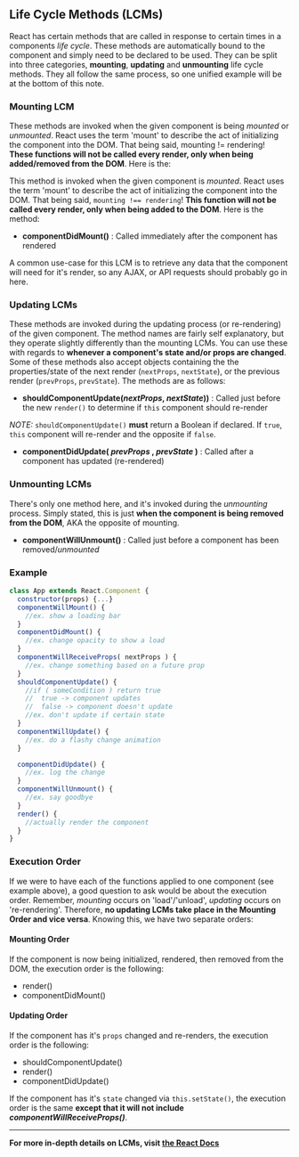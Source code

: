 ## Life Cycle Methods (LCMs)

React has certain methods that are called in response to certain times in a components _life cycle_. These methods are automatically bound to the component and simply need to be declared to be used. They can be split into three categories, **mounting**, **updating** and **unmounting** life cycle methods. They all follow the same process, so one unified example will be at the bottom of this note.

### Mounting LCM

These methods are invoked when the given component is being _mounted_ or _unmounted_. React uses the term 'mount' to describe the act of initializing the component into the DOM. That being said, mounting != rendering! **These functions will not be called every render, only when being added/removed from the DOM**. Here is the:

This method is invoked when the given component is _mounted_. React uses the term 'mount' to describe the act of initializing the component into the DOM. That being said, `mounting !== rendering`! **This function will not be called every render, only when being added to the DOM**. Here is the method:

- **componentDidMount()** : Called immediately after the component has rendered

A common use-case for this LCM is to retrieve any data that the component will need for it's render, so any AJAX, or API requests should probably go in here.

### Updating LCMs

These methods are invoked during the updating process (or re-rendering) of the given component. The method names are fairly self explanatory, but they operate slightly differently than the mounting LCMs. You can use these with regards to **whenever a component's state and/or props are changed**. Some of these methods also accept objects containing the the properties/state of the next render (`nextProps`, `nextState`), or the previous render (`prevProps`, `prevState`). The methods are as follows:

- **shouldComponentUpdate(_nextProps_, _nextState_))** : Called just before the new `render()` to determine if `this` component should re-render

_NOTE:_ `shouldComponentUpdate()` **must** return a Boolean if declared. If `true`, `this` component will re-render and the opposite if `false`.

- **componentDidUpdate( _prevProps_ , _prevState_ )** : Called after a component has updated (re-rendered)

### Unmounting LCMs

There's only one method here, and it's invoked during the _unmounting_ process. Simply stated, this is just **when the component is being removed from the DOM**, AKA the opposite of mounting.

- **componentWillUnmount()** : Called just before a component has been removed/_unmounted_

### Example

```js
class App extends React.Component {
  constructor(props) {...}
  componentWillMount() {
    //ex. show a loading bar
  }
  componentDidMount() {
    //ex. change opacity to show a load
  }
  componentWillReceiveProps( nextProps ) {
    //ex. change something based on a future prop
  }
  shouldComponentUpdate() {
    //if ( someCondition ) return true
    //  true -> component updates
    //  false -> component doesn't update
    //ex. don't update if certain state
  }
  componentWillUpdate() {
    //ex. do a flashy change animation
  }

  componentDidUpdate() {
    //ex. log the change
  }
  componentWillUnmount() {
    //ex. say goodbye
  }
  render() {
    //actually render the component
  }
}
```

### Execution Order

If we were to have each of the functions applied to one component (see example above), a good question to ask would be about the execution order. Remember, _mounting_ occurs on 'load'/'unload', _updating_ occurs on 're-rendering'. Therefore, **no updating LCMs take place in the Mounting Order and vice versa**. Knowing this, we have two separate orders:

#### Mounting Order

If the component is now being initialized, rendered, then removed from the DOM, the execution order is the following:

- render()
- componentDidMount()

#### Updating Order

If the component has it's `props` changed and re-renders, the execution order is the following:

- shouldComponentUpdate()
- render()
- componentDidUpdate()

If the component has it's `state` changed via `this.setState()`, the execution order is the same **except that it will not include _componentWillReceiveProps()_**.

---

**For more in-depth details on LCMs, visit [the React Docs](https://reactjs.org/docs/react-component.html#the-component-lifecycle)**
